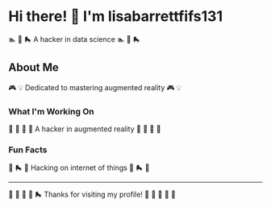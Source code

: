 # Hi there! 👋 I'm lisabarrettfifs131

🏊 🎯 🛼 A hacker in data science 🏊 🎯 🛼

## About Me
🎮 💡 Dedicated to mastering augmented reality 🎮 💡

### What I'm Working On
🚵 🥋 🏓 🎰 A hacker in augmented reality 🚵 🥋 🏓 🎰

### Fun Facts
🎳 🛼 🎺 Hacking on internet of things 🎳 🛼 🎺

---
🌈 🥋 🎳 🚣 🛼 Thanks for visiting my profile! 🏑 🎸 🎱 🎯 🥊
